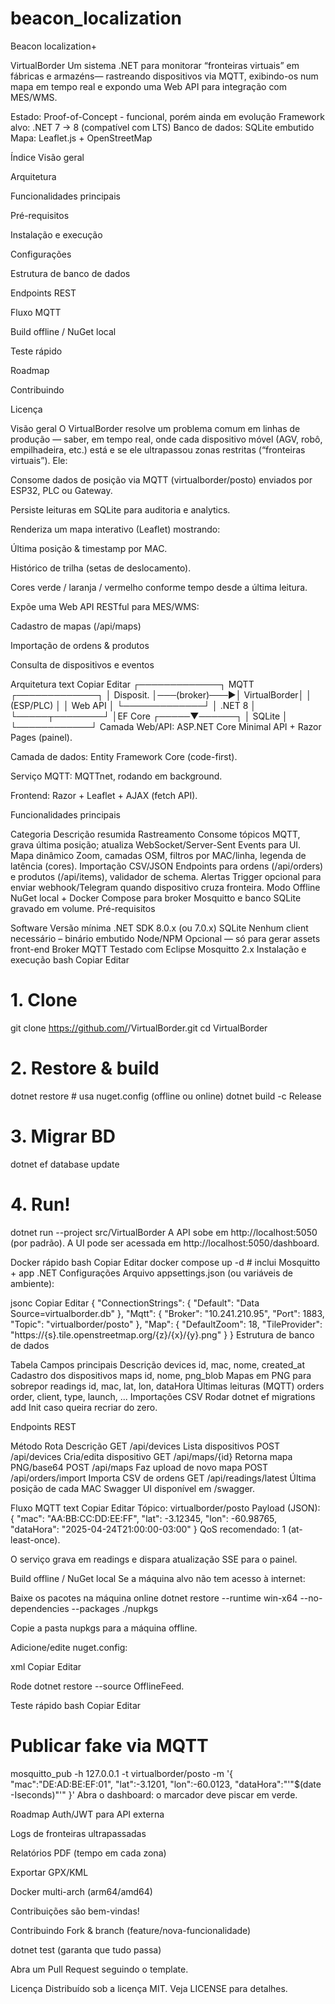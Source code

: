 # beacon_localization
Beacon localization+

VirtualBorder <!-- omit in toc -->
Um sistema .NET para monitorar “fronteiras virtuais” em fábricas e armazéns— rastreando dispositivos via MQTT, exibindo-os num mapa em tempo real e expondo uma Web API para integração com MES/WMS.

Estado: Proof-of-Concept - funcional, porém ainda em evolução
Framework alvo: .NET 7 → 8 (compatível com LTS)
Banco de dados: SQLite embutido
Mapa: Leaflet.js + OpenStreetMap

Índice <!-- omit in toc -->
Visão geral

Arquitetura

Funcionalidades principais

Pré-requisitos

Instalação e execução

Configurações

Estrutura de banco de dados

Endpoints REST

Fluxo MQTT

Build offline / NuGet local

Teste rápido

Roadmap

Contribuindo

Licença

Visão geral
O VirtualBorder resolve um problema comum em linhas de produção — saber, em tempo real, onde cada dispositivo móvel (AGV, robô, empilhadeira, etc.) está e se ele ultrapassou zonas restritas (“fronteiras virtuais”).
Ele:

Consome dados de posição via MQTT (virtualborder/posto) enviados por ESP32, PLC ou Gateway.

Persiste leituras em SQLite para auditoria e analytics.

Renderiza um mapa interativo (Leaflet) mostrando:

Última posição & timestamp por MAC.

Histórico de trilha (setas de deslocamento).

Cores verde / laranja / vermelho conforme tempo desde a última leitura.

Expõe uma Web API RESTful para MES/WMS:

Cadastro de mapas (/api/maps)

Importação de ordens & produtos

Consulta de dispositivos e eventos

Arquitetura
text
Copiar
Editar
┌─────────────┐     MQTT       ┌─────────────┐
│  Disposit.  │───(broker)───▶│ VirtualBorder│
│  (ESP/PLC)  │               │  Web API     │
└─────────────┘               │  .NET 8      │
                              └─────┬────────┘
                                    │EF Core
                              ┌─────▼──────┐
                              │  SQLite    │
                              └────────────┘
Camada Web/API: ASP.NET Core Minimal API + Razor Pages (painel).

Camada de dados: Entity Framework Core (code-first).

Serviço MQTT: MQTTnet, rodando em background.

Frontend: Razor + Leaflet + AJAX (fetch API).

Funcionalidades principais

Categoria	Descrição resumida
Rastreamento	Consome tópicos MQTT, grava última posição; atualiza WebSocket/Server-Sent Events para UI.
Mapa dinâmico	Zoom, camadas OSM, filtros por MAC/linha, legenda de latência (cores).
Importação CSV/JSON	Endpoints para ordens (/api/orders) e produtos (/api/items), validador de schema.
Alertas	Trigger opcional para enviar webhook/Telegram quando dispositivo cruza fronteira.
Modo Offline	NuGet local + Docker Compose para broker Mosquitto e banco SQLite gravado em volume.
Pré-requisitos

Software	Versão mínima
.NET SDK	8.0.x (ou 7.0.x)
SQLite	Nenhum client necessário – binário embutido
Node/NPM	Opcional — só para gerar assets front-end
Broker MQTT	Testado com Eclipse Mosquitto 2.x
Instalação e execução
bash
Copiar
Editar
# 1. Clone
git clone https://github.com/<seu-usuario>/VirtualBorder.git
cd VirtualBorder

# 2. Restore & build
dotnet restore          # usa nuget.config (offline ou online)
dotnet build -c Release

# 3. Migrar BD
dotnet ef database update

# 4. Run!
dotnet run --project src/VirtualBorder
A API sobe em http://localhost:5050 (por padrão). A UI pode ser acessada em http://localhost:5050/dashboard.

Docker rápido
bash
Copiar
Editar
docker compose up -d          # inclui Mosquitto + app .NET
Configurações
Arquivo appsettings.json (ou variáveis de ambiente):

jsonc
Copiar
Editar
{
  "ConnectionStrings": {
    "Default": "Data Source=virtualborder.db"
  },
  "Mqtt": {
    "Broker": "10.241.210.95",
    "Port": 1883,
    "Topic": "virtualborder/posto"
  },
  "Map": {
    "DefaultZoom": 18,
    "TileProvider": "https://{s}.tile.openstreetmap.org/{z}/{x}/{y}.png"
  }
}
Estrutura de banco de dados

Tabela	Campos principais	Descrição
devices	id, mac, nome, created_at	Cadastro dos dispositivos
maps	id, nome, png_blob	Mapas em PNG para sobrepor
readings	id, mac, lat, lon, dataHora	Últimas leituras (MQTT)
orders	order, client, type, launch, ...	Importações CSV
Rodar dotnet ef migrations add Init caso queira recriar do zero.

Endpoints REST

Método	Rota	Descrição
GET	/api/devices	Lista dispositivos
POST	/api/devices	Cria/edita dispositivo
GET	/api/maps/{id}	Retorna mapa PNG/base64
POST	/api/maps	Faz upload de novo mapa
POST	/api/orders/import	Importa CSV de ordens
GET	/api/readings/latest	Última posição de cada MAC
Swagger UI disponível em /swagger.

Fluxo MQTT
text
Copiar
Editar
Tópico: virtualborder/posto
Payload (JSON):
{
  "mac": "AA:BB:CC:DD:EE:FF",
  "lat": -3.12345,
  "lon": -60.98765,
  "dataHora": "2025-04-24T21:00:00-03:00"
}
QoS recomendado: 1 (at-least-once).

O serviço grava em readings e dispara atualização SSE para o painel.

Build offline / NuGet local
Se a máquina alvo não tem acesso à internet:

Baixe os pacotes na máquina online
dotnet restore --runtime win-x64 --no-dependencies --packages ./nupkgs

Copie a pasta nupkgs para a máquina offline.

Adicione/edite nuget.config:

xml
Copiar
Editar
<?xml version="1.0" encoding="utf-8"?>
<configuration>
  <packageSources>
    <add key="OfflineFeed" value="C:\nuget\nupkgs" />
  </packageSources>
</configuration>
Rode dotnet restore --source OfflineFeed.

Teste rápido
bash
Copiar
Editar
# Publicar fake via MQTT
mosquitto_pub -h 127.0.0.1 -t virtualborder/posto -m '{
  "mac":"DE:AD:BE:EF:01",
  "lat":-3.1201,
  "lon":-60.0123,
  "dataHora":"'"$(date -Iseconds)"'"
}'
Abra o dashboard: o marcador deve piscar em verde.

Roadmap
 Auth/JWT para API externa

 Logs de fronteiras ultrapassadas

 Relatórios PDF (tempo em cada zona)

 Exportar GPX/KML

 Docker multi-arch (arm64/amd64)

Contribuições são bem-vindas!

Contribuindo
Fork & branch (feature/nova-funcionalidade)

dotnet test (garanta que tudo passa)

Abra um Pull Request seguindo o template.

Licença
Distribuído sob a licença MIT. Veja LICENSE para detalhes.

